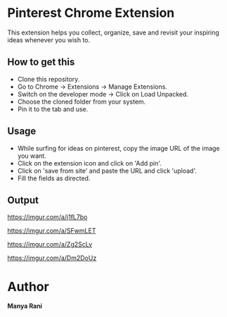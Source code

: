 # Pinterest Chrome Extension
This extension helps you collect, organize, save and revisit your inspiring ideas whenever you wish to.

## **How to get this**
* Clone this repository.
* Go to Chrome -> Extensions -> Manage Extensions.
* Switch on the developer mode -> Click on Load Unpacked.
* Choose the cloned folder from your system.
* Pin it to the tab and use.

## **Usage**
* While surfing for ideas on pinterest, copy the image URL of the image you want.
* Click on the extension icon and click on 'Add pin'.
* Click on 'save from site' and paste the URL and click 'upload'.
* Fill the fields as directed.

## **Output**

https://imgur.com/a/j1fL7bo

https://imgur.com/a/SFwmLET

https://imgur.com/a/Zg2ScLv

https://imgur.com/a/Dm2DoUz

# **Author**
**Manya Rani**

